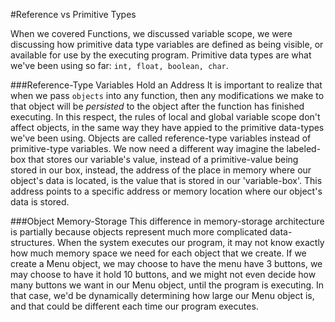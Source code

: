 #Reference vs Primitive Types

When we covered Functions, we discussed variable scope, we were discussing how primitive data type variables are defined as being visible, or available for use by the executing program.  Primitive data types are what we've been using so far: ``int, float, boolean, char``.   

###Reference-Type Variables Hold an Address
It is important to realize that when we pass `objects` into any function, then any modifications we make to that object will be *persisted* to the object after the function has finished executing.  In this respect, the rules of local and global variable scope don't affect objects, in the same way they have appied to the primitive data-types we've been using.  Objects are called reference-type variables instead of primitive-type variables.  We now need a different way imagine the labeled-box that stores our variable's value, instead of a primitive-value being stored in our box, instead, the address of the place in memory where our object's data is located, is the value that is stored in our 'variable-box'.  This address points to a specific address or memory location where our object's data is stored.  
 
###Object Memory-Storage
This difference in memory-storage architecture is partially because objects represent much more complicated data-structures. When the system executes our program, it may not know exactly how much memory space we need for each object that we create.  If we create a Menu object, we may choose to have the menu have 3 buttons, we may choose to have it hold 10 buttons, and we might not even decide how many buttons we want in our Menu object, until the program is executing. In that case, we'd be dynamically determining how large our Menu object is, and that could be different each time our program executes.